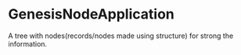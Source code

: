# GenesisNodeApplication
A tree with nodes(records/nodes made using structure) for strong the information. 
